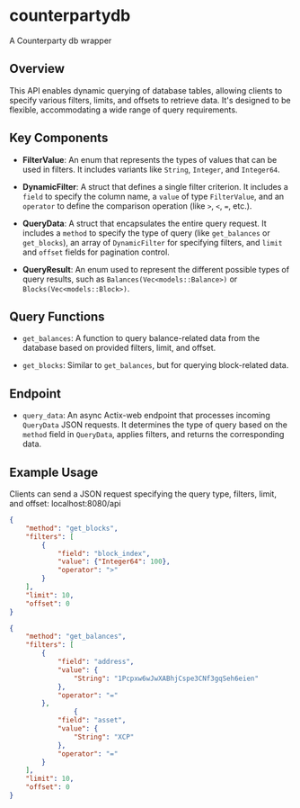 # counterpartydb
A Counterparty db wrapper

## Overview

This API enables dynamic querying of database tables, allowing clients to specify various filters, limits, and offsets to retrieve data. It's designed to be flexible, accommodating a wide range of query requirements.

## Key Components

- **FilterValue**: An enum that represents the types of values that can be used in filters. It includes variants like `String`, `Integer`, and `Integer64`.

- **DynamicFilter**: A struct that defines a single filter criterion. It includes a `field` to specify the column name, a `value` of type `FilterValue`, and an `operator` to define the comparison operation (like `>`, `<`, `=`, etc.).

- **QueryData**: A struct that encapsulates the entire query request. It includes a `method` to specify the type of query (like `get_balances` or `get_blocks`), an array of `DynamicFilter` for specifying filters, and `limit` and `offset` fields for pagination control.

- **QueryResult**: An enum used to represent the different possible types of query results, such as `Balances(Vec<models::Balance>)` or `Blocks(Vec<models::Block>)`.

## Query Functions

- `get_balances`: A function to query balance-related data from the database based on provided filters, limit, and offset.

- `get_blocks`: Similar to `get_balances`, but for querying block-related data.

## Endpoint

- `query_data`: An async Actix-web endpoint that processes incoming `QueryData` JSON requests. It determines the type of query based on the `method` field in `QueryData`, applies filters, and returns the corresponding data.

## Example Usage

Clients can send a JSON request specifying the query type, filters, limit, and offset:
localhost:8080/api

```json
{
    "method": "get_blocks",
    "filters": [
        {
            "field": "block_index",
            "value": {"Integer64": 100},
            "operator": ">"
        }
    ],
    "limit": 10,
    "offset": 0
}
```

```json 
{
    "method": "get_balances",
    "filters": [
        {
            "field": "address",
            "value": {
                "String": "1Pcpxw6wJwXABhjCspe3CNf3gqSeh6eien"
            },
            "operator": "="
        },
                {
            "field": "asset",
            "value": {
                "String": "XCP"
            },
            "operator": "="
        }
    ],
    "limit": 10,
    "offset": 0
}

```
